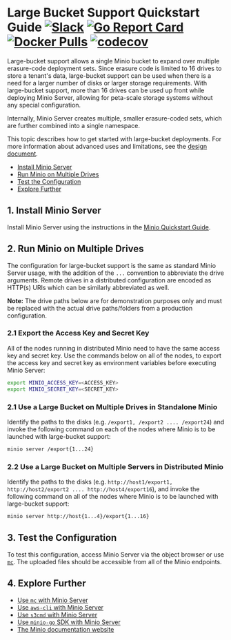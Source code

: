 # Large Bucket Support Quickstart Guide [![Slack](https://slack.minio.io/slack?type=svg)](https://slack.minio.io) [![Go Report Card](https://goreportcard.com/badge/minio/minio)](https://goreportcard.com/report/minio/minio) [![Docker Pulls](https://img.shields.io/docker/pulls/minio/minio.svg?maxAge=604800)](https://hub.docker.com/r/minio/minio/) [![codecov](https://codecov.io/gh/minio/minio/branch/master/graph/badge.svg)](https://codecov.io/gh/minio/minio)

Large-bucket support allows a single Minio bucket to expand over multiple erasure-code deployment sets. Since erasure code is limited to 16 drives to store a tenant's data, large-bucket support can be used when there is a need for a larger number of disks or larger storage requirements. With large-bucket support, more than 16 drives can be used up front while deploying Minio Server, allowing for peta-scale storage systems without any special configuration.

Internally, Minio Server creates multiple, smaller erasure-coded sets, which are further combined into a single namespace. 

This topic describes how to get started with large-bucket deployments. For more information about advanced uses and limitations, see the [design document](./minio-large-bucket-support-design-guide.html).

- [Install Minio Server](#install-minio-server)
- [Run Minio on Multiple Drives](#run-minio-on-multiple-drives)
- [Test the Configuration](#test-the-configuration)
- [Explore Further](#explorer-further)

## <a name="install-minio-server"></a>1. Install Minio Server

Install Minio Server using the instructions in the [Minio Quickstart Guide](https://docs.minio.io/docs/minio-quickstart-guide).

## <a name="run-minio-on-multiple-drives"></a>2. Run Minio on Multiple Drives

The configuration for large-bucket support is the same as standard Minio Server usage, with the addition of the `...` convention to abbreviate the drive arguments. Remote drives in a distributed configuration are encoded as HTTP(s) URIs which can be similarly abbreviated as well.

**Note:** The drive paths below are for demonstration purposes only and must be replaced with the actual drive paths/folders from a production configuration.

### 2.1 Export the Access Key and Secret Key

All of the nodes running in distributed Minio need to have the same access key and secret key. Use the commands below on all of the nodes, to export the access key and secret key as environment variables before executing Minio Server:

```sh
export MINIO_ACCESS_KEY=<ACCESS_KEY>
export MINIO_SECRET_KEY=<SECRET_KEY>
```

### 2.1 Use a Large Bucket on Multiple Drives in Standalone Minio

Identify the paths to the disks (e.g. `/export1, /export2 .... /export24`) and invoke the following command on each of the nodes where Minio is to be launched with large-bucket support:

```sh
minio server /export{1...24}
```

### 2.2 Use a Large Bucket on Multiple Servers in Distributed Minio

Identify the paths to the disks (e.g. `http://host1/export1, http://host2/export2 .... http://host4/export16`), and invoke the following command on all of the nodes where Minio is to be launched with large-bucket support:

```sh
minio server http://host{1...4}/export{1...16}
```

## <a name="test-the-configuration"></a>3. Test the Configuration

To test this configuration, access Minio Server via the object browser or use [`mc`](https://docs.minio.io/docs/minio-client-quickstart-guide). The uploaded files should be accessible from all of the Minio endpoints.

## <a name="explorer-further"></a>4. Explore Further
- [Use `mc` with Minio Server](https://docs.minio.io/docs/minio-client-quickstart-guide)
- [Use `aws-cli` with Minio Server](https://docs.minio.io/docs/aws-cli-with-minio)
- [Use `s3cmd` with Minio Server](https://docs.minio.io/docs/s3cmd-with-minio)
- [Use `minio-go` SDK with Minio Server](https://docs.minio.io/docs/golang-client-quickstart-guide)
- [The Minio documentation website](https://docs.minio.io)
